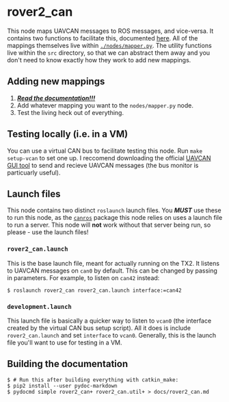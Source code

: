 # rover2_can

This node maps UAVCAN messages to ROS messages, and vice-versa. It contains two
functions to facilitate this, documented [here](./docs/rover2_can.md). All of
the mappings themselves live within [`./nodes/mapper.py`](./nodes/mapper.py).
The utility functions live within the `src` directory, so that we can abstract
them away and you don't need to know exactly how they work to add new mappings.

## Adding new mappings

1) [_**Read the documentation!!!**_](./docs/rover2_can.md)
2) Add whatever mapping you want to the `nodes/mapper.py` node. 
3) Test the living heck out of everything.

## Testing locally (i.e. in a VM)
You can use a virtual CAN bus to facilitate testing this node. Run `make setup-vcan` to set one up. I reccomend
downloading the official [UAVCAN GUI tool](https://uavcan.org/GUI_Tool/Overview/)
to send and recieve UAVCAN messages (the bus monitor is particuarly useful).

## Launch files
This node contains two distinct `roslaunch` launch files. You _**MUST**_ use
these to run this node, as the [`canros`](https://github.com/MonashUAS/canros)
package this node relies on uses a launch file to run a server. This node will
**not** work without that server being run, so please - use the launch files!

### `rover2_can.launch`
This is the base launch file, meant for actually running on the TX2. It listens
to UAVCAN messages on `can0` by default. This can be changed by passing in
parameters. For example, to listen on `can42` instead:

```shell
$ roslaunch rover2_can rover2_can.launch interface:=can42
```

### `development.launch`
This launch file is basically a quicker way to listen to `vcan0` (the interface
created by the virtual CAN bus setup script). All it does is include
`rover2_can.launch` and set `interface` to `vcan0`. Generally, this is the
launch file you'll want to use for testing in a VM.

## Building the documentation

```shell
$ # Run this after building everything with catkin_make:
$ pip2 install --user pydoc-markdown
$ pydocmd simple rover2_can+ rover2_can.util+ > docs/rover2_can.md
```

